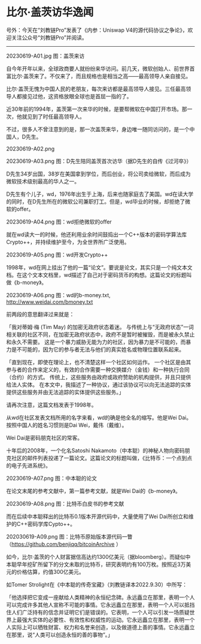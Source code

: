 # 比尔·盖茨访华逸闻


号外：今天在“刘教链Pro”发表了《内参：Uniswap V4的源代码协议之争论》，欢迎关注公众号“刘教链Pro”并阅读。

* * *

20230619-A01.jpg
图：盖茨来访

自今年开年以来，全球政商要人就纷纷来华访问。前几天，微软创始人、前世界首富比尔·盖茨来了。不仅来了，而且规格也是相当之高——最高领导人亲自接见。

比尔·盖茨无愧为中国人民的老朋友，每次来访都是最高领导人接见。三任最高领导人都接见过他，这资格放眼全球也是首屈一指的了。

近30年前的1994年，盖茨第一次来华的时候，是要帮微软在中国打开市场。那一次，他就见到了时任最高领导人。

不过，很多人不曾注意到的是，那一次盖茨来华，身边唯一随同访问的，是一个中国人，D先生。

20230619-A02.png

20230619-A03.png
图：D先生陪同盖茨首次访华（据D先生的自传《过河卒》）

D先生34岁出国，38岁在美国拿到学位，而后创业，将公司卖给微软，而后成为微软技术级别最高的华人之一。

D先生有个儿子，wd，1976年出生于上海，后来也随家庭去了美国。wd在读大学的同时，在D先生所在的微软公司兼职打工。但是，wd毕业的时候，却拒绝了微软的offer。

20230619-A04.png
图：wd拒绝微软的offer

就在wd读大一的时候，他还利用业余时间鼓捣出一个C++版本的密码学算法库Crypto++，并持续维护至今，为全世界所广泛使用。

20230619-A05.png
图：wd开发Crypto++

1998年，wd在网上挂出了他的一篇“论文”。要说是论文，其实只是一个纯文本文档。在这个文本文档里，wd描述了自己对于密码货币的构想。这篇论文的标题叫做《b-money》。

20230619-A06.png
图：wd的b-money.txt, http://www.weidai.com/bmoney.txt 

前两段的意思翻译过来就是：

「我对蒂姆·梅 (Tim May) 的加密无政府状态着迷。 与传统上与“无政府状态”一词相关联的社区不同，在加密无政府状态中，政府不是暂时被摧毁，而是被永久禁止和永久不需要。 这是一个暴力威胁无能为力的社区，因为暴力是不可能的，而暴力是不可能的，因为它的参与者无法与他们的真实姓名或物理位置联系起来。

「直到现在，即使在理论上，也不清楚这样一个社区如何运作。 一个社区是由其参与者的合作来定义的，有效的合作需要一种交换媒介（金钱）和一种执行合同（合约）的方式。 传统上，这些服务由政府或政府赞助的机构提供，并且只提供给法人实体。 在本文中，我描述了一种协议，通过该协议可以向无法追踪的实体提供这些服务并由无法追踪的实体提供这些服务。」

请再次注意，这篇文档发表于1998年。

从wd在社区发表文档所用的名字来看，wd的确是他全名的缩写。他是Wei Dai。按照中国人的姓名习惯则是Dai Wei，戴伟（戴维）。

Wei Dai是密码朋克社区的常客。

十年后的2008年，一个化名Satoshi Nakamoto（中本聪）的神秘人物向密码朋克社区的邮件列表投递了一篇论文。这篇论文的标题叫做，《比特币：一个点到点的电子先进系统》。

20230619-A07.png
图：中本聪的论文

在论文末尾的参考文献中，第一篇参考文献，就是Wei Dai的《b-money》。

20230619-A08.png
图：比特币白皮书的参考文献

而在后续中本聪释出的比特币0.1版本开源代码中，大量使用了Wei Dai所创立和维护的C++密码学库Cypto++。

202030619-A09.png
图：比特币原始版本源代码一瞥（https://github.com/benjiqq/bitcoinArchive ）

如今，比尔·盖茨的个人财富据信高达约1300亿美元（据bloomberg）。而疑似中本聪早年挖矿所留下的分文未取的比特币，研究表明约有100万枚。按照近3万美元的价格估算，约值300亿美元。

如Tomer Strolight在《中本聪的传奇宝藏》（刘教链译本2022.9.30）中所写：

「他选择把它变成一座献给人类精神的永恒纪念碑。永远矗立在那里，表明一个人可以完成许多其他人宣称不可能的事情。它永远矗立在那里，表明一个人可以抵挡住人们广泛持有的信念并证明它们是错误的。它表明，一个人可以引发一场质疑世界上最强大实体的必要性、有效性和权威性的运动。它永远矗立在那里，表明一个人实际上可以牺牲财富、权力和名誉来创造，以及做道德上善的事情。它永远矗立在那里，说“人类可以创造永恒的善的事物”。」



